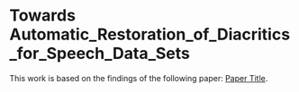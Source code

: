 # Towards Automatic_Restoration_of_Diacritics_for_Speech_Data_Sets

This work is based on the findings of the following paper: [Paper Title](https://arxiv.org/pdf/2311.10771.pdf).
